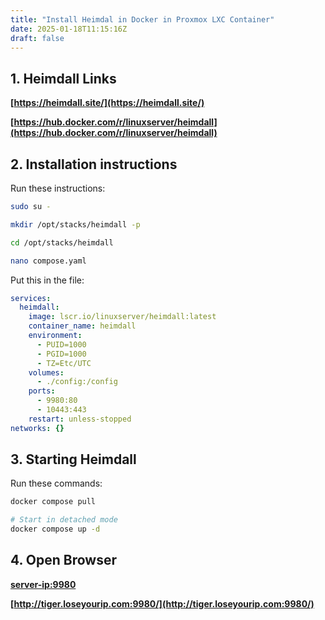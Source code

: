 ```yaml
---
title: "Install Heimdal in Docker in Proxmox LXC Container"
date: 2025-01-18T11:15:16Z
draft: false
---
```


## 1. Heimdall Links
**[https://heimdall.site/](https://heimdall.site/)**

**[https://hub.docker.com/r/linuxserver/heimdall](https://hub.docker.com/r/linuxserver/heimdall)**


## 2. Installation instructions
Run these instructions:
```bash
sudo su -

mkdir /opt/stacks/heimdall -p

cd /opt/stacks/heimdall

nano compose.yaml
```

Put this in the file:
```yaml
services:
  heimdall:
    image: lscr.io/linuxserver/heimdall:latest
    container_name: heimdall
    environment:
      - PUID=1000
      - PGID=1000
      - TZ=Etc/UTC
    volumes:
      - ./config:/config
    ports:
      - 9980:80
      - 10443:443
    restart: unless-stopped
networks: {}

```
## 3. Starting Heimdall
Run these commands:
```bash
docker compose pull

# Start in detached mode
docker compose up -d
```

## 4. Open Browser
**[server-ip:9980](server-ip:9980)**

**[http://tiger.loseyourip.com:9980/](http://tiger.loseyourip.com:9980/)**
